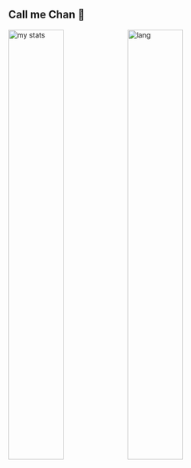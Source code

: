 ## Call me Chan 👋
<img alt="my stats" align="left" width="47%" src="https://github-readme-stats.vercel.app/api?username=gitchannnz">

<img alt="lang"  align="left" width="47%" src="https://github-readme-stats.vercel.app/api/top-langs/?username=gitchannnz&layout=compact">

